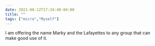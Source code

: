 ```yaml
---
date: 2021-08-12T17:34:40-04:00
title: ""
tags: ["micro","Myself"]
---
```

I am offering the name Marky and the Lafayettes to any group that can make good use of it.
